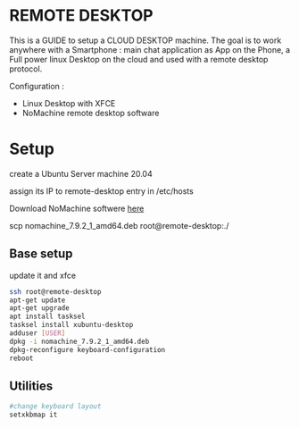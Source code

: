 REMOTE DESKTOP
==============

This is a GUIDE to setup a CLOUD DESKTOP machine.
The goal is to work anywhere with a Smartphone : main chat application as App on the Phone, a Full power linux Desktop on the cloud and used with a remote desktop protocol.

Configuration :

* Linux Desktop with XFCE
* NoMachine remote desktop software 

# Setup

create a Ubuntu Server machine 20.04

assign its IP to remote-desktop entry in /etc/hosts

Download NoMachine softwere [here](https://www.nomachine.com/download)

scp nomachine_7.9.2_1_amd64.deb root@remote-desktop:./


## Base setup

update it and xfce

```bash
ssh root@remote-desktop
apt-get update
apt-get upgrade
apt install tasksel
tasksel install xubuntu-desktop
adduser [USER]
dpkg -i nomachine_7.9.2_1_amd64.deb
dpkg-reconfigure keyboard-configuration
reboot
```

## Utilities

```bash
#change keyboard layout
setxkbmap it
```
